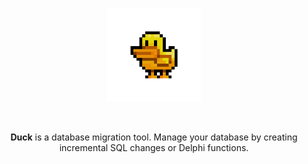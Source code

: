<p align="center">
  <a href="https://github.com/CarlosHe/duck/blob/main/img/duck-logo.png">
    <img alt="Duck" height="150" src="https://github.com/CarlosHe/duck/blob/main/img/duck-logo.png">
  </a>  
</p><br>
<p align="center">
  <b>Duck</b> is a database migration tool. Manage your database by creating incremental SQL changes or Delphi functions.
</p><br>
